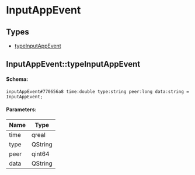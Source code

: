 # InputAppEvent

## Types

* [typeInputAppEvent](#inputappeventtypeinputappevent)

## InputAppEvent::typeInputAppEvent

#### Schema:

`inputAppEvent#770656a8 time:double type:string peer:long data:string = InputAppEvent;`

#### Parameters:

|Name|Type|
|----|----|
|time|qreal|
|type|QString|
|peer|qint64|
|data|QString|

